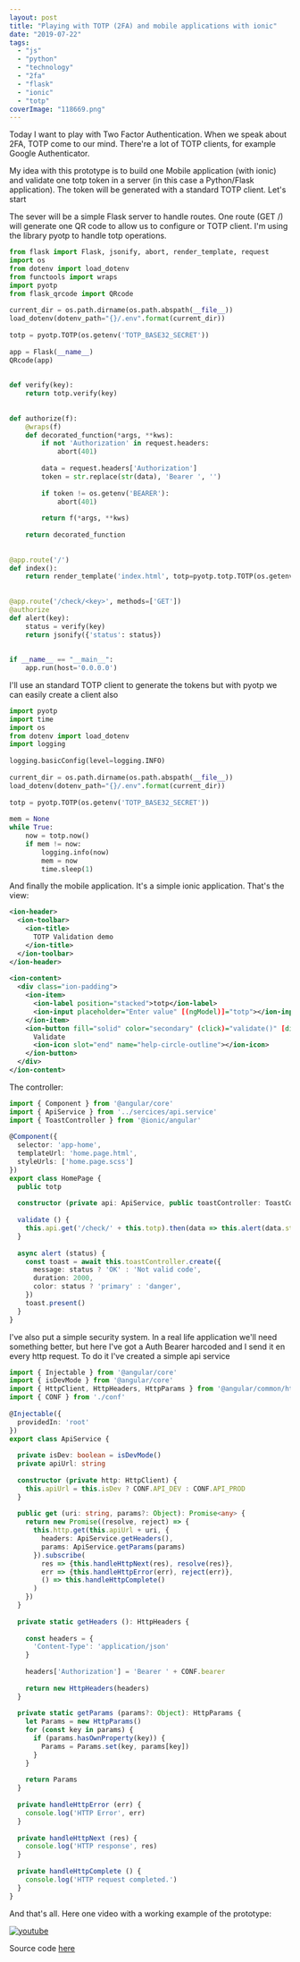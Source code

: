 ```yaml
---
layout: post
title: "Playing with TOTP (2FA) and mobile applications with ionic"
date: "2019-07-22"
tags: 
  - "js"
  - "python"
  - "technology"
  - "2fa"
  - "flask"
  - "ionic"
  - "totp"
coverImage: "118669.png"
---
```


Today I want to play with Two Factor Authentication. When we speak about 2FA, TOTP come to our mind. There're a lot of TOTP clients, for example Google Authenticator.

My idea with this prototype is to build one Mobile application (with ionic) and validate one totp token in a server (in this case a Python/Flask application). The token will be generated with a standard TOTP client. Let's start

The sever will be a simple Flask server to handle routes. One route (GET /) will generate one QR code to allow us to configure or TOTP client. I'm using the library pyotp to handle totp operations.

```python
from flask import Flask, jsonify, abort, render_template, request
import os
from dotenv import load_dotenv
from functools import wraps
import pyotp
from flask_qrcode import QRcode
 
current_dir = os.path.dirname(os.path.abspath(__file__))
load_dotenv(dotenv_path="{}/.env".format(current_dir))
 
totp = pyotp.TOTP(os.getenv('TOTP_BASE32_SECRET'))
 
app = Flask(__name__)
QRcode(app)
 
 
def verify(key):
    return totp.verify(key)
 
 
def authorize(f):
    @wraps(f)
    def decorated_function(*args, **kws):
        if not 'Authorization' in request.headers:
            abort(401)
 
        data = request.headers['Authorization']
        token = str.replace(str(data), 'Bearer ', '')
 
        if token != os.getenv('BEARER'):
            abort(401)
 
        return f(*args, **kws)
 
    return decorated_function
 
 
@app.route('/')
def index():
    return render_template('index.html', totp=pyotp.totp.TOTP(os.getenv('TOTP_BASE32_SECRET')).provisioning_uri("gonzalo123.com", issuer_name="TOTP Example"))
 
 
@app.route('/check/<key>', methods=['GET'])
@authorize
def alert(key):
    status = verify(key)
    return jsonify({'status': status})
 
 
if __name__ == "__main__":
    app.run(host='0.0.0.0')
```

I'll use an standard TOTP client to generate the tokens but with pyotp we can easily create a client also

```python
import pyotp
import time
import os
from dotenv import load_dotenv
import logging
 
logging.basicConfig(level=logging.INFO)
 
current_dir = os.path.dirname(os.path.abspath(__file__))
load_dotenv(dotenv_path="{}/.env".format(current_dir))
 
totp = pyotp.TOTP(os.getenv('TOTP_BASE32_SECRET'))
 
mem = None
while True:
    now = totp.now()
    if mem != now:
        logging.info(now)
        mem = now
        time.sleep(1)
```

And finally the mobile application. It's a simple ionic application. That's the view:

```xml
<ion-header>
  <ion-toolbar>
    <ion-title>
      TOTP Validation demo
    </ion-title>
  </ion-toolbar>
</ion-header>
 
<ion-content>
  <div class="ion-padding">
    <ion-item>
      <ion-label position="stacked">totp</ion-label>
      <ion-input placeholder="Enter value" [(ngModel)]="totp"></ion-input>
    </ion-item>
    <ion-button fill="solid" color="secondary" (click)="validate()" [disabled]="!totp">
      Validate
      <ion-icon slot="end" name="help-circle-outline"></ion-icon>
    </ion-button>
  </div>
</ion-content>
```

The controller:

```typescript
import { Component } from '@angular/core'
import { ApiService } from '../sercices/api.service'
import { ToastController } from '@ionic/angular'
 
@Component({
  selector: 'app-home',
  templateUrl: 'home.page.html',
  styleUrls: ['home.page.scss']
})
export class HomePage {
  public totp
 
  constructor (private api: ApiService, public toastController: ToastController) {}
 
  validate () {
    this.api.get('/check/' + this.totp).then(data => this.alert(data.status))
  }
 
  async alert (status) {
    const toast = await this.toastController.create({
      message: status ? 'OK' : 'Not valid code',
      duration: 2000,
      color: status ? 'primary' : 'danger',
    })
    toast.present()
  }
}
```

I've also put a simple security system. In a real life application we'll need something better, but here I've got a Auth Bearer harcoded and I send it en every http request. To do it I've created a simple api service

```typescript
import { Injectable } from '@angular/core'
import { isDevMode } from '@angular/core'
import { HttpClient, HttpHeaders, HttpParams } from '@angular/common/http'
import { CONF } from './conf'
 
@Injectable({
  providedIn: 'root'
})
export class ApiService {
 
  private isDev: boolean = isDevMode()
  private apiUrl: string
 
  constructor (private http: HttpClient) {
    this.apiUrl = this.isDev ? CONF.API_DEV : CONF.API_PROD
  }
 
  public get (uri: string, params?: Object): Promise<any> {
    return new Promise((resolve, reject) => {
      this.http.get(this.apiUrl + uri, {
        headers: ApiService.getHeaders(),
        params: ApiService.getParams(params)
      }).subscribe(
        res => {this.handleHttpNext(res), resolve(res)},
        err => {this.handleHttpError(err), reject(err)},
        () => this.handleHttpComplete()
      )
    })
  }
 
  private static getHeaders (): HttpHeaders {
 
    const headers = {
      'Content-Type': 'application/json'
    }
 
    headers['Authorization'] = 'Bearer ' + CONF.bearer
 
    return new HttpHeaders(headers)
  }
 
  private static getParams (params?: Object): HttpParams {
    let Params = new HttpParams()
    for (const key in params) {
      if (params.hasOwnProperty(key)) {
        Params = Params.set(key, params[key])
      }
    }
 
    return Params
  }
 
  private handleHttpError (err) {
    console.log('HTTP Error', err)
  }
 
  private handleHttpNext (res) {
    console.log('HTTP response', res)
  }
 
  private handleHttpComplete () {
    console.log('HTTP request completed.')
  }
}
```

And that's all. Here one video with a working example of the prototype:

[![youtube](https://img.youtube.com/vi/bgljQu0RVNs/0.jpg)](https://www.youtube.com/watch?v=bgljQu0RVNs)

Source code [here](https://github.com/gonzalo123/totp)

